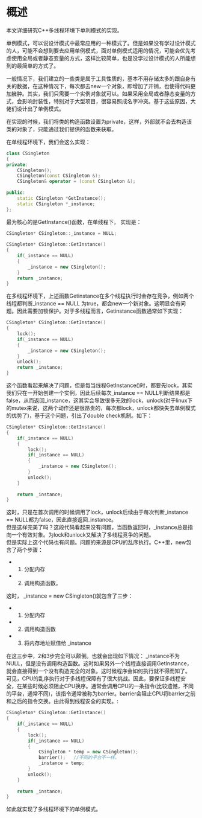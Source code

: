 # 概述
本文详细研究C++多线程环境下单利模式的实现。  

单例模式，可以说设计模式中最常应用的一种模式了。但是如果没有学过设计模式的人，可能不会想到要去应用单例模式，面对单例模式适用的情况，可能会优先考虑使用全局或者静态变量的方式，这样比较简单，也是没学过设计模式的人所能想到的最简单的方式了。

一般情况下，我们建立的一些类是属于工具性质的，基本不用存储太多的跟自身有关的数据，在这种情况下，每次都去new一个对象，即增加了开销，也使得代码更加臃肿。其实，我们只需要一个实例对象就可以。如果采用全局或者静态变量的方式，会影响封装性，特别对于大型项目，很容易照成名字冲突。基于这些原因，大佬们设计出了单例模式。  

在实现的时候，我们将类的构造函数设置为private，这样，外部就不会去构造该类的对象了，只能通过我们提供的函数来获取。  

在单线程环境下，我们会这么实现：  
```C++
class CSingleton  
{  
private:  
    CSingleton();
    CSingleton(const CSingleton &);
    CSingleton& operator = (const CSingleton &);
  
public:  
    static CSingleton *GetInstance();
    static CSingleton *_instance;
};  
```
最为核心的是GetInstance()函数，在单线程下，
实现是：
```C++
CSingleton* CSingleton::_instance = NULL;  
  
CSingleton* CSingleton::GetInstance()  
{  
    if(_instance == NULL)  
    {
        _instance = new CSingleton();  
    }  
    return _instance;  
} 
```

在多线程环境下，上述函数Getinstance在多个线程执行时会存在竞争，例如两个线程都判断_instance == NULL 为true，都会new一个新对象。这明显会有问题。因此需要加锁保护。对于多线程而言，Getinstance函数通常如下实现：
```C++
CSingleton* CSingleton::GetInstance()  
{
    lock();
    if(_instance == NULL)  
    {
        _instance = new CSingleton();  
    } 
    unlock(); 
    return _instance; 
} 
```
这个函数看起来解决了问题，但是每当线程GetInstance()时，都要先lock，其实我们只在一开始创建一个实例，因此后续每次_instance == NULL判断结果都是false，从而返回_instance，这其实会导致很多无效的lock，unlock(对于linux下的mutex来说，这两个动作还是很昂贵的，每次都lock，unlock都快失去单例模式的优势了)，基于这个问题，引出了double check机制。如下：  
```C++
CSingleton* CSingleton::GetInstance()  
{
    if(_instance == NULL)
    {
        lock();
        if(_instance == NULL)  
        {
            _instance = new CSingleton();  
        } 
        unlock(); 
    }
    
    return _instance; 
} 
```
这时，只是在首次调用的时候调用了lock，unlock后续由于每次判断_instance == NULL都为false，因此直接返回_instance。  
但是这样完美了吗？这段代码看起来没有问题，当函数返回时，_instance总是指向一个有效对象。为lock和unlock又解决了多线程竞争的问题。  
但是实际上这个代码也有问题。问题的来源是CPU的乱序执行。C++里，new包含了两个步骤：
 - 1. 分配内存  
 - 2. 调用构造函数。  

这时， _instance = new CSingleton()就包含了三步：  
 - 1. 分配内存  
 - 2. 调用构造函数  
 - 3. 将内存地址赋值给 _instance  

在这三步中，2和3步完全可以颠倒。也就会出现如下情况： _instance不为NULL，但是没有调用构造函数。这时如果另外一个线程直接调用GetInstance，就会直接得到一个没有构造完全的对象。这时候程序会如何执行就不得而知了。  
可见，CPU的乱序执行对于多线程保障有了很大挑战。因此，要保证多线程安全，在某些时候必须阻止CPU换序。通常会调用CPU的一条指令(比较遗憾，不同的平台，通常不同)，该指令通常被称为barrier。barrier会阻止CPU将barrier之前和之后的指令交换。由此得到线程安全的实现。:  
```C++
CSingleton* CSingleton::GetInstance()  
{
    if(_instance == NULL)
    {
        lock();
        if(_instance == NULL)  
        {
            CSingleton * temp = new CSingleton();
            barrier();   //不同的平台不一样。
            _instance = temp;
        } 
        unlock(); 
    }
    
    return _instance; 
} 
```

如此就实现了多线程环境下的单例模式。  

